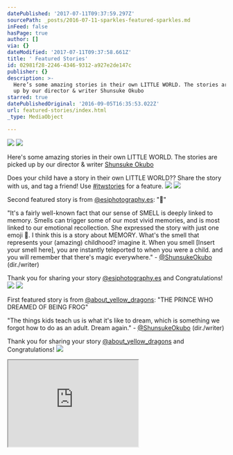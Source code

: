 ```yaml
---
datePublished: '2017-07-11T09:37:59.297Z'
sourcePath: _posts/2016-07-11-sparkles-featured-sparkles.md
inFeed: false
hasPage: true
author: []
via: {}
dateModified: '2017-07-11T09:37:58.661Z'
title: ' Featured Stories'
id: 02981f28-2246-4346-9312-a927e2de147c
publisher: {}
description: >-
  Here’s some amazing stories in their own LITTLE WORLD. The stories are picked
  up by our director & writer Shunsuke Okubo
starred: true
datePublishedOriginal: '2016-09-05T16:35:53.022Z'
url: featured-stories/index.html
_type: MediaObject

---
```

![](https://the-grid-user-content.s3-us-west-2.amazonaws.com/651413e7-3704-4c10-bb59-f311cb2cf5c3.jpg)
![](https://the-grid-user-content.s3-us-west-2.amazonaws.com/27a88ca2-e2b8-4d63-981e-587f6f7ef43e.png)

Here's some amazing stories in their own LITTLE WORLD. The stories are picked up by our director & writer [Shunsuke Okubo][0]

Does your child have a story in their own LITTLE WORLD?? Share the story with us, and tag a friend! Use [\#itwstories][1] for a feature.
![](https://the-grid-user-content.s3-us-west-2.amazonaws.com/709c631b-6127-4878-8990-2de6e997123c.png)
![](https://s3-us-west-2.amazonaws.com/the-grid-img/p/0122b0c748e7feb65875ae221c76232b369d1955.jpg)

Second featured story is from [@esiphotography.es][2]: "🌸"

"It's a fairly well-known fact that our sense of SMELL is deeply linked to memory. Smells can trigger some of our most vivid memories, and is most linked to our emotional recollection. She expressed the story with just one emoji 🌸. I think this is a story about MEMORY. What's the smell that represents your (amazing) childhood? imagine it. When you smell \[Insert your smell here\], you are instantly teleported to when you were a child. and you will remember that there's magic everywhere." - [@ShunsukeOkubo][3] (dir./writer)

Thank you for sharing your story [@esiphotography.es][2] and Congratulations!
![](https://the-grid-user-content.s3-us-west-2.amazonaws.com/2dd7f717-9bc5-40fb-bb4f-ca11e9f8b0c9.png)
![](https://s3-us-west-2.amazonaws.com/the-grid-img/p/1e0e386d58175679880aa84c735e8a3a270abaea.jpg)

First featured story is from [@about\_yellow\_dragons][4]: "THE PRINCE WHO DREAMED OF BEING FROG"

"The things kids teach us is what it's like to dream, which is something we forgot how to do as an adult. Dream again." - [@ShunsukeOkubo][3] (dir./writer)

Thank you for sharing your story [@about\_yellow\_dragons][4] and Congratulations!
![](https://the-grid-user-content.s3-us-west-2.amazonaws.com/67cd9818-4c69-4761-9be0-6c180d9523a8.png)

<iframe src="https://the-grid.github.io/ed-userhtml/?g=eJxtkM2OgyAURvc-BWHVZoJYTP3pqC8ymQWCWloU4sU0znTefWhsGuMMCxacw5f73aIeaRUUf28Qo7IOcZgHgWAUJabU8q7hkoWdMZ1uPJFKcKfMEArTPym9AOUS6nmRwgvgqqBLmo9VAyChOUCJVxYO0OOAm3VTYqnAaj6fam3E9Ykkd5xwSVoz9tyVuNWTkhvm_5jJM9X7SYgz9l9Ors1cYnJOSPsWO3L4IrnZiEKrZvBBghM71YTFLEvTYxbFeZKwKNrYoI138yw9HNMkZuzR19d87bBa9N2qLyrRTQ3S3ML14_2OPj73oZ3gvPv-2b8Hr739AqfqhIY" height="200" style=""></iframe>



[0]: https://www.sostudiosfilm.com/team/shunsuke-okubo  "Shunsuke Okubo | SO STUDIOS"
[1]: https://www.instagram.com/explore/tags/itwstories/ "#itwstories"
[2]: https://instagram.com/esiphotography.es "esiphotography.es"
[3]: https://www.instagram.com/shunsukeokubo "shunsukeokubo"
[4]: https://www.instagram.com/about_yellow_dragons "about_yellow_dragons"